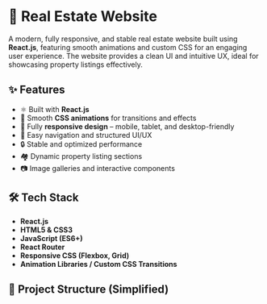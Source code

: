 # 🏡 Real Estate Website

A modern, fully responsive, and stable real estate website built using **React.js**, featuring smooth animations and custom CSS for an engaging user experience. The website provides a clean UI and intuitive UX, ideal for showcasing property listings effectively.

## ✨ Features

- ⚛️ Built with **React.js**
- 🎨 Smooth **CSS animations** for transitions and effects
- 📱 Fully **responsive design** – mobile, tablet, and desktop-friendly
- 🧭 Easy navigation and structured UI/UX
- 🔒 Stable and optimized performance
- 🏘️ Dynamic property listing sections
- 📷 Image galleries and interactive components

## 🛠️ Tech Stack

- **React.js**
- **HTML5 & CSS3**
- **JavaScript (ES6+)**
- **React Router**
- **Responsive CSS (Flexbox, Grid)**
- **Animation Libraries / Custom CSS Transitions**

## 📂 Project Structure (Simplified)

